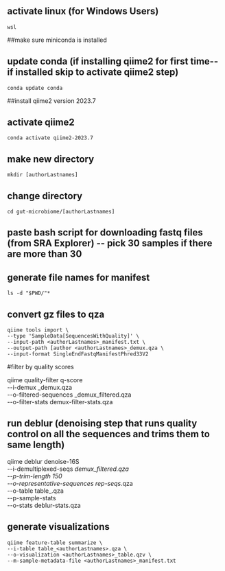 ## activate linux (for Windows Users)

`wsl`

##make sure miniconda is installed

## update conda (if installing qiime2 for first time--if installed skip to activate qiime2 step)

`conda update conda`

##install qiime2 version 2023.7

## activate qiime2

`conda activate qiime2-2023.7`

  

## make new directory

`mkdir [authorLastnames]`

  

## change directory

`cd gut-microbiome/[authorLastnames]`

  

## paste bash script for downloading fastq files (from SRA Explorer) -- pick 30 samples if there are more than 30

  

## generate file names for manifest

`ls -d "$PWD/"*`

  


## convert gz files to qza

    qiime tools import \
    --type 'SampleData[SequencesWithQuality]' \
    --input-path <authorLastnames>_manifest.txt \
    --output-path [author <authorLastnames>_demux.qza \
    --input-format SingleEndFastqManifestPhred33V2
  
#filter by quality scores

qiime quality-filter q-score \
 --i-demux <authorLastnames>_demux.qza \
 --o-filtered-sequences <authorLastnames>_demux_filtered.qza \
 --o-filter-stats demux-filter-stats.qza


## run deblur (denoising step that runs quality control on all the sequences and trims them to same length)

qiime deblur denoise-16S \
  --i-demultiplexed-seqs <authorLastnames>_demux_filtered.qza \
  --p-trim-length 150 \
  --o-representative-sequences rep-seqs_<authorLastnames>.qza \
  --o-table table_<authorLastnames>.qza \
  --p-sample-stats \
  --o-stats deblur-stats<authorLastnames>.qza
  

## generate visualizations

    qiime feature-table summarize \
    --i-table table_<authorLastnames>.qza \
    --o-visualization <authorLastnames>_table.qzv \
    --m-sample-metadata-file <authorLastnames>_manifest.txt
